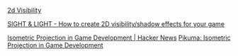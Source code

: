 
[2d Visibility](https://www.redblobgames.com/articles/visibility)

[SIGHT & LIGHT - How to create 2D visibility/shadow effects for your game](https://ncase.me/sight-and-light)

[Isometric Projection in Game Development | Hacker News](https://news.ycombinator.com/item?id=41195823)
[Pikuma: Isometric Projection in Game Development](https://pikuma.com/blog/isometric-projection-in-games)

